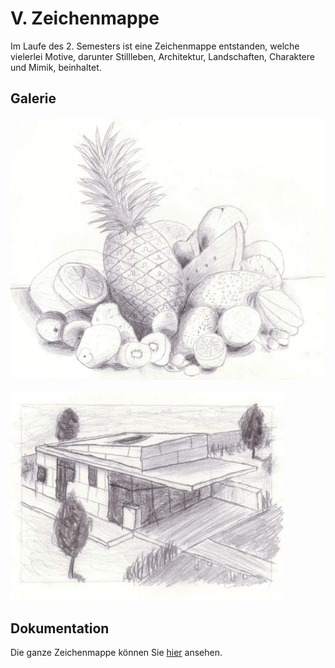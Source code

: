 # V. Zeichenmappe
Im Laufe des 2. Semesters ist eine Zeichenmappe entstanden, welche vielerlei Motive, darunter Stillleben, Architektur, Landschaften, Charaktere und Mimik, beinhaltet.

## Galerie

![pic](fuenf/Zeichnung1.png)

![pic](fuenf/Zeichnung2.png)

## Dokumentation
Die ganze Zeichenmappe können Sie [hier](fuenf/Zeichenmappe.pdf) ansehen.
